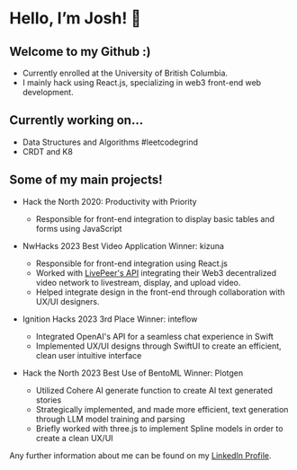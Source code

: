 
# Hello, I’m Josh! 👋

## Welcome to my Github :)
- Currently enrolled at the University of British Columbia.
- I mainly hack using React.js, specializing in web3 front-end web development.

## Currently working on...
- Data Structures and Algorithms #leetcodegrind
- CRDT and K8

## Some of my main projects!
- Hack the North 2020: Productivity with Priority
  - Responsible for front-end integration to display basic tables and forms using JavaScript
 
- NwHacks 2023 Best Video Application Winner: kizuna 
  - Responsible for front-end integration using React.js
  - Worked with <a href="https://livepeer.org/">LivePeer's API</a> integrating their Web3 decentralized video network to livestream, display, and upload video.
  - Helped integrate design in the front-end through collaboration with UX/UI designers.

 
- Ignition Hacks 2023 3rd Place Winner: inteflow
  - Integrated OpenAI's API for a seamless chat experience in Swift
  - Implemented UX/UI designs through SwiftUI to create an efficient, clean user intuitive interface

     
- Hack the North 2023 Best Use of BentoML Winner: Plotgen
  - Utilized Cohere AI generate function to create AI text generated stories
  - Strategically implemented, and made more efficient, text generation through LLM model training and parsing
  - Briefly worked with three.js to implement Spline models in order to create a clean UX/UI

 
    
Any further information about me can be found on my <a href="https://www.linkedin.com/in/jn-han/" target="_blank">LinkedIn Profile</a>.

<!---
jn-han/jn-han is a ✨ special ✨ repository because its `README.md` (this file) appears on your GitHub profile.
You can click the Preview link to take a look at your changes.
--->
